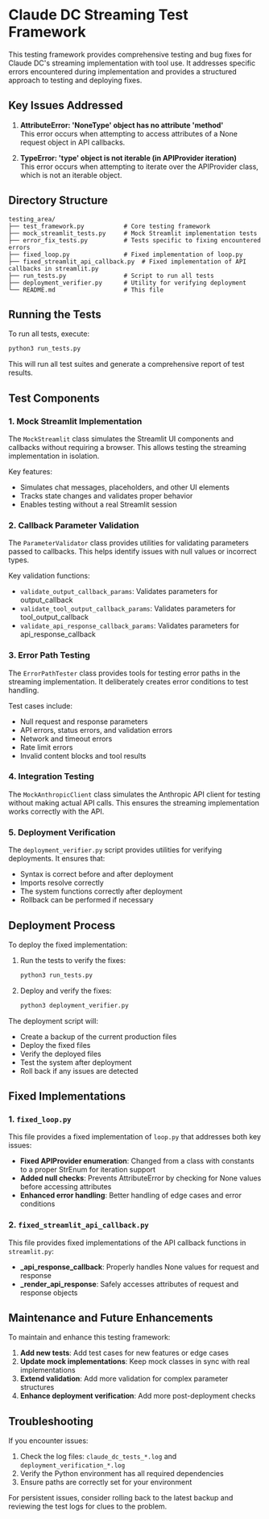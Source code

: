 # Claude DC Streaming Test Framework

This testing framework provides comprehensive testing and bug fixes for Claude DC's streaming implementation with tool use. It addresses specific errors encountered during implementation and provides a structured approach to testing and deploying fixes.

## Key Issues Addressed

1. **AttributeError: 'NoneType' object has no attribute 'method'**  
   This error occurs when attempting to access attributes of a None request object in API callbacks.

2. **TypeError: 'type' object is not iterable (in APIProvider iteration)**  
   This error occurs when attempting to iterate over the APIProvider class, which is not an iterable object.

## Directory Structure

```
testing_area/
├── test_framework.py           # Core testing framework
├── mock_streamlit_tests.py     # Mock Streamlit implementation tests
├── error_fix_tests.py          # Tests specific to fixing encountered errors
├── fixed_loop.py               # Fixed implementation of loop.py
├── fixed_streamlit_api_callback.py  # Fixed implementation of API callbacks in streamlit.py
├── run_tests.py                # Script to run all tests
├── deployment_verifier.py      # Utility for verifying deployment
└── README.md                   # This file
```

## Running the Tests

To run all tests, execute:

```bash
python3 run_tests.py
```

This will run all test suites and generate a comprehensive report of test results.

## Test Components

### 1. Mock Streamlit Implementation

The `MockStreamlit` class simulates the Streamlit UI components and callbacks without requiring a browser. This allows testing the streaming implementation in isolation.

Key features:
- Simulates chat messages, placeholders, and other UI elements
- Tracks state changes and validates proper behavior
- Enables testing without a real Streamlit session

### 2. Callback Parameter Validation

The `ParameterValidator` class provides utilities for validating parameters passed to callbacks. This helps identify issues with null values or incorrect types.

Key validation functions:
- `validate_output_callback_params`: Validates parameters for output_callback
- `validate_tool_output_callback_params`: Validates parameters for tool_output_callback
- `validate_api_response_callback_params`: Validates parameters for api_response_callback

### 3. Error Path Testing

The `ErrorPathTester` class provides tools for testing error paths in the streaming implementation. It deliberately creates error conditions to test handling.

Test cases include:
- Null request and response parameters
- API errors, status errors, and validation errors
- Network and timeout errors
- Rate limit errors
- Invalid content blocks and tool results

### 4. Integration Testing

The `MockAnthropicClient` class simulates the Anthropic API client for testing without making actual API calls. This ensures the streaming implementation works correctly with the API.

### 5. Deployment Verification

The `deployment_verifier.py` script provides utilities for verifying deployments. It ensures that:
- Syntax is correct before and after deployment
- Imports resolve correctly
- The system functions correctly after deployment
- Rollback can be performed if necessary

## Deployment Process

To deploy the fixed implementation:

1. Run the tests to verify the fixes:
   ```bash
   python3 run_tests.py
   ```

2. Deploy and verify the fixes:
   ```bash
   python3 deployment_verifier.py
   ```

The deployment script will:
- Create a backup of the current production files
- Deploy the fixed files
- Verify the deployed files
- Test the system after deployment
- Roll back if any issues are detected

## Fixed Implementations

### 1. `fixed_loop.py`

This file provides a fixed implementation of `loop.py` that addresses both key issues:

- **Fixed APIProvider enumeration**: Changed from a class with constants to a proper StrEnum for iteration support
- **Added null checks**: Prevents AttributeError by checking for None values before accessing attributes
- **Enhanced error handling**: Better handling of edge cases and error conditions

### 2. `fixed_streamlit_api_callback.py`

This file provides fixed implementations of the API callback functions in `streamlit.py`:

- **_api_response_callback**: Properly handles None values for request and response
- **_render_api_response**: Safely accesses attributes of request and response objects

## Maintenance and Future Enhancements

To maintain and enhance this testing framework:

1. **Add new tests**: Add test cases for new features or edge cases
2. **Update mock implementations**: Keep mock classes in sync with real implementations
3. **Extend validation**: Add more validation for complex parameter structures
4. **Enhance deployment verification**: Add more post-deployment checks

## Troubleshooting

If you encounter issues:

1. Check the log files: `claude_dc_tests_*.log` and `deployment_verification_*.log`
2. Verify the Python environment has all required dependencies
3. Ensure paths are correctly set for your environment

For persistent issues, consider rolling back to the latest backup and reviewing the test logs for clues to the problem.